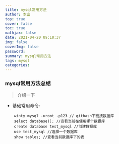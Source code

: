 ```yaml
---
title: mysql常用方法
author: 本富
top: true
cover: false
toc: true
mathjax: false
date: 2021-04-20 09:10:37
img: false
coverImg: false
password:
summary: mysql常用方法
tags: mysql
categories:
---
```

### mysql常用方法总结
>介绍一下
- 基础常用命令:
```
	winty mysql -uroot -p123 // gitbash下链接数据库
	select database(); //查看当前在使用哪个数据库
	create database test_mysql //创建数据库
	use test_mysql //选择一个数据库
	show tables; //查看当前数据库下的表
	
```
